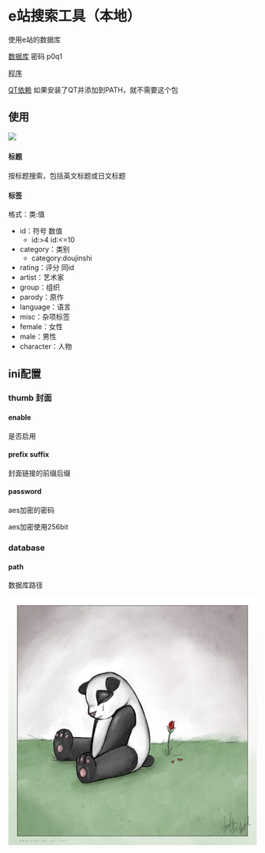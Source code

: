 # e站搜索工具（本地）

使用e站的数据库

[数据库](https://pan.baidu.com/s/18xSrYlx29NkSYfby3ct01A) 密码 p0q1

[程序](https://github.com/ex-rip/EHentaiSearch/releases/latest/download/release.7z)

[QT依赖](https://github.com/ex-rip/EHentaiSearch/releases/download/1.0.0/depend.7z) 如果安装了QT并添加到PATH，就不需要这个包

## 使用

![](https://github.com/ex-rip/EHentaiSearch/raw/master/ui.png)

#### 标题

按标题搜索，包括英文标题或日文标题

#### 标签

格式：类:值

* id：符号 数值
	* id:>4 id:<=10
* category：类别
	* category:doujinshi
* rating：评分 同id
* artist：艺术家
* group：组织
* parody：原作
* language：语言
* misc：杂项标签
* female：女性
* male：男性
* character：人物

## ini配置

### thumb 封面

#### enable

是否启用

#### prefix suffix

封面链接的前缀后缀

#### password

aes加密的密码

aes加密使用256bit

### database

#### path

数据库路径

![](https://github.com/ex-rip/ehdown/raw/master/ex.jpg)

